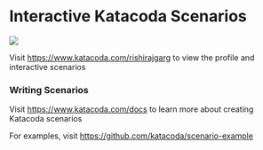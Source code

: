 # Interactive Katacoda Scenarios

[![](http://shields.katacoda.com/katacoda/rishirajgarg/count.svg)](https://www.katacoda.com/rishirajgarg "Get your profile on Katacoda.com")

Visit https://www.katacoda.com/rishirajgarg to view the profile and interactive scenarios

### Writing Scenarios
Visit https://www.katacoda.com/docs to learn more about creating Katacoda scenarios

For examples, visit https://github.com/katacoda/scenario-example
